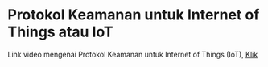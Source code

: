 # Protokol Keamanan untuk Internet of Things atau IoT

Link video mengenai Protokol Keamanan untuk Internet of Things (IoT), [Klik](https://www.youtube.com/watch?v=3Wb1W5XTqa0&list=PLy3VBpgdBFy6bu3W2H2NS7Pezp46A8jXw&index=4)

